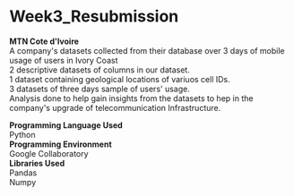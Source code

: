 # Week3_Resubmission
**MTN Cote d'Ivoire**<br>
A company's datasets collected from their database over 3 days of mobile usage of users in Ivory Coast<br>
2 descriptive datasets of columns in our dataset.<br>
1 dataset containing geological locations of variuos cell IDs.<br>
3 datasets of three days sample of users' usage.<br>
Analysis done to help gain insights from the datasets to hep in the company's upgrade of telecommunication Infrastructure.<br>

**Programming Language Used<br>**
Python<br>
**Programming Environment**<br>
Google Collaboratory<br>
**Libraries Used**<br>
Pandas<br>
Numpy<br>

